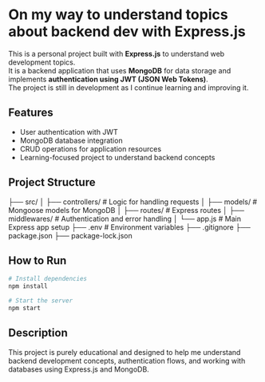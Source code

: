 # On my way to understand topics about backend dev with Express.js

This is a personal project built with **Express.js** to understand web development topics.  
It is a backend application that uses **MongoDB** for data storage and implements **authentication using JWT (JSON Web Tokens)**.  
The project is still in development as I continue learning and improving it.

## Features

- User authentication with JWT  
- MongoDB database integration  
- CRUD operations for application resources  
- Learning-focused project to understand backend concepts

## Project Structure

├── src/
│ ├── controllers/ # Logic for handling requests
│ ├── models/ # Mongoose models for MongoDB
│ ├── routes/ # Express routes
│ ├── middlewares/ # Authentication and error handling
│ └── app.js # Main Express app setup
├── .env # Environment variables
├── .gitignore
├── package.json
├── package-lock.json

## How to Run

```bash
# Install dependencies
npm install

# Start the server
npm start
```

## Description

This project is purely educational and designed to help me understand backend development concepts, authentication flows, and working with databases using Express.js and MongoDB.
